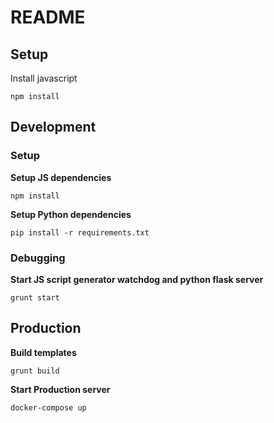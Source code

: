 # README

## Setup
Install javascript
```
npm install
```

## Development
### Setup
**Setup JS dependencies**
```
npm install
```
**Setup Python dependencies**
```
pip install -r requirements.txt
```

### Debugging
**Start JS script generator watchdog and python flask server**
```
grunt start
```

## Production
**Build templates**
```
grunt build
```
**Start Production server**
```
docker-compose up
```
